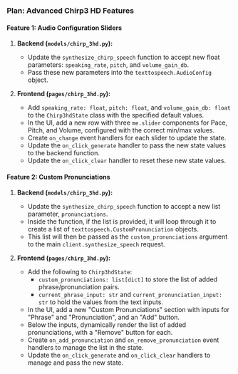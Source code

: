 ### Plan: Advanced Chirp3 HD Features

#### Feature 1: Audio Configuration Sliders

1.  **Backend (`models/chirp_3hd.py`):**
    *   Update the `synthesize_chirp_speech` function to accept new float parameters: `speaking_rate`, `pitch`, and `volume_gain_db`.
    *   Pass these new parameters into the `texttospeech.AudioConfig` object.

2.  **Frontend (`pages/chirp_3hd.py`):**
    *   Add `speaking_rate: float`, `pitch: float`, and `volume_gain_db: float` to the `Chirp3hdState` class with the specified default values.
    *   In the UI, add a new row with three `me.slider` components for Pace, Pitch, and Volume, configured with the correct min/max values.
    *   Create `on_change` event handlers for each slider to update the state.
    *   Update the `on_click_generate` handler to pass the new state values to the backend function.
    *   Update the `on_click_clear` handler to reset these new state values.

#### Feature 2: Custom Pronunciations

1.  **Backend (`models/chirp_3hd.py`):**
    *   Update the `synthesize_chirp_speech` function to accept a new list parameter, `pronunciations`.
    *   Inside the function, if the list is provided, it will loop through it to create a list of `texttospeech.CustomPronunciation` objects.
    *   This list will then be passed as the `custom_pronunciations` argument to the main `client.synthesize_speech` request.

2.  **Frontend (`pages/chirp_3hd.py`):**
    *   Add the following to `Chirp3hdState`:
        *   `custom_pronunciations: list[dict]` to store the list of added phrase/pronunciation pairs.
        *   `current_phrase_input: str` and `current_pronunciation_input: str` to hold the values from the text inputs.
    *   In the UI, add a new "Custom Pronunciations" section with inputs for "Phrase" and "Pronunciation", and an "Add" button.
    *   Below the inputs, dynamically render the list of added pronunciations, with a "Remove" button for each.
    *   Create `on_add_pronunciation` and `on_remove_pronunciation` event handlers to manage the list in the state.
    *   Update the `on_click_generate` and `on_click_clear` handlers to manage and pass the new state.
